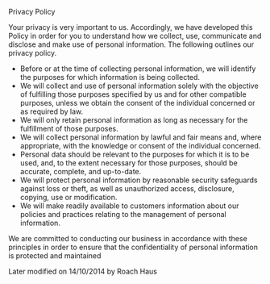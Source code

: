 Privacy Policy 

Your privacy is very important to us. Accordingly, we have developed this Policy in order for you to understand how we collect, use, communicate and disclose and make use of personal information. The following outlines our privacy policy. 

- Before or at the time of collecting personal information, we will identify the purposes for which information is being collected. 
- We will collect and use of personal information solely with the objective of fulfilling those purposes specified by us and for other compatible purposes, unless we obtain the consent of the individual concerned or as required by law. 
- We will only retain personal information as long as necessary for the fulfillment of those purposes.
- We will collect personal information by lawful and fair means and, where appropriate, with the knowledge or consent of the individual concerned.
- Personal data should be relevant to the purposes for which it is to be used, and, to the extent necessary for those purposes, should be accurate, complete, and up-to-date. 
- We will protect personal information by reasonable security safeguards against loss or theft, as well as unauthorized access, disclosure, copying, use or modification. 
- We will make readily available to customers information about our policies and practices relating to the management of personal information. 

We are committed to conducting our business in accordance with these principles in order to ensure that the confidentiality of personal information is protected and maintained

Later modified on 14/10/2014 by Roach Haus
